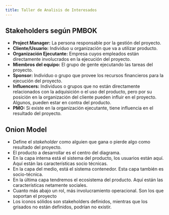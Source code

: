 ```yaml
---
title: Taller de Analisis de Interesados
---
```


## Stakeholders según PMBOK

- **Project Manager:** La persona responsable por la gestión del proyecto.
- **Cliente/Usuario:** Individuo u organización que va a utilizar producto.
- **Organización Ejecutante:** Empresa cuyos empleados están directamente involucrados en la ejecución del proyecto.
- **Miembros del equipo:** El grupo de gente ejecutando las tareas del proyecto.
- **Sponsor:** Individuo o grupo que provee los recursos financieros para la ejecución del proyecto.
- **Influencers:** Individuos o grupos que no están directamente relacionados con la adquisición o el uso del producto, pero por su posición en la organización del cliente pueden influir en el proyecto. Algunos, pueden estar en contra del producto.
- **PMO:** Si existe en la organización ejecutante, tiene influencia en el resultado del proyecto.

## Onion Model

- Define el *stakeholder* como alguien que gana o pierde algo como resultado del proyecto.
- El producto a desarrollar es el centro del diagrama.
- En la capa interna está el sistema del producto, los usuarios están aquí. Aquí están las características socio técnicas.
- En la capa del medio, está el sistema contenedor. Esta capa también es socio-técnica.
- En la última capa tendremos el ecosistema del producto. Aquí están las características netamente sociales.
- Cuanto más abajo un rol, más involucramiento operacional. Son los que soportan el proyecto
- Los iconos sólidos son stakeholders definidos, mientras que los grisados no están definidos, podrían no existir.
